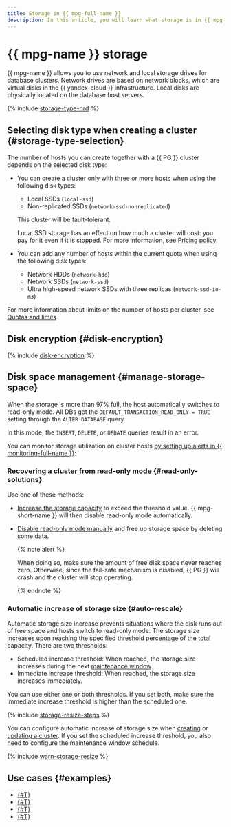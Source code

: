 ```yaml
---
title: Storage in {{ mpg-full-name }}
description: In this article, you will learn what storage is in {{ mpg-name }}, how to manage disk space, and how to select the right disk type when creating a cluster.
---
```


# {{ mpg-name }} storage



{{ mpg-name }} allows you to use network and local storage drives for database clusters. Network drives are based on network blocks, which are virtual disks in the {{ yandex-cloud }} infrastructure. Local disks are physically located on the database host servers.

{% include [storage-type-nrd](../../_includes/mdb/mpg/storage-type.md) %}

## Selecting disk type when creating a cluster {#storage-type-selection}

The number of hosts you can create together with a {{ PG }} cluster depends on the selected disk type:

* You can create a cluster only with three or more hosts when using the following disk types:

    * Local SSDs (`local-ssd`)
    * Non-replicated SSDs (`network-ssd-nonreplicated`)

    This cluster will be fault-tolerant.

    Local SSD storage has an effect on how much a cluster will cost: you pay for it even if it is stopped. For more information, see [Pricing policy](../pricing.md).

* You can add any number of hosts within the current quota when using the following disk types:

    * Network HDDs (`network-hdd`)
    * Network SSDs (`network-ssd`)
    * Ultra high-speed network SSDs with three replicas (`network-ssd-io-m3`)

For more information about limits on the number of hosts per cluster, see [Quotas and limits](./limits.md).



## Disk encryption {#disk-encryption}

{% include [disk-encryption](../../_includes/mdb/disk-encryption.md) %}


## Disk space management {#manage-storage-space}

When the storage is more than 97% full, the host automatically switches to read-only mode. All DBs get the `DEFAULT_TRANSACTION_READ_ONLY = TRUE` setting through the `ALTER DATABASE` query.

In this mode, the `INSERT`, `DELETE`, or `UPDATE` queries result in an error.


You can monitor storage utilization on cluster hosts [by setting up alerts in {{ monitoring-full-name }}](../operations/storage-space.md#set-alert):


### Recovering a cluster from read-only mode {#read-only-solutions}

Use one of these methods:

* [Increase the storage capacity](../operations/storage-space.md#change-disk-size) to exceed the threshold value. {{ mpg-short-name }} will then disable read-only mode automatically.

* [Disable read-only mode manually](../operations/storage-space.md#read-only-solutions) and free up storage space by deleting some data.

    {% note alert %}

    When doing so, make sure the amount of free disk space never reaches zero. Otherwise, since the fail-safe mechanism is disabled, {{ PG }} will crash and the cluster will stop operating.

    {% endnote %}

### Automatic increase of storage size {#auto-rescale}

Automatic storage size increase prevents situations where the disk runs out of free space and hosts switch to read-only mode. The storage size increases upon reaching the specified threshold percentage of the total capacity. There are two thresholds:

* Scheduled increase threshold: When reached, the storage size increases during the next [maintenance window](maintenance.md#maintenance-window).
* Immediate increase threshold: When reached, the storage size increases immediately.

You can use either one or both thresholds. If you set both, make sure the immediate increase threshold is higher than the scheduled one.

{% include [storage-resize-steps](../../_includes/mdb/mpg/storage-resize-steps.md) %}

You can configure automatic increase of storage size when [creating](../operations/cluster-create.md) or [updating a cluster](../operations/storage-space.md#disk-size-autoscale). If you set the scheduled increase threshold, you also need to configure the maintenance window schedule.

{% include [warn-storage-resize](../../_includes/mdb/mpg/warn-storage-resize.md) %}

## Use cases {#examples}

* [{#T}](../tutorials/data-recording.md)
* [{#T}](../tutorials/logging.md)
* [{#T}](../tutorials/mlflow-datasphere.md)
* [{#T}](../tutorials/datalens.md)
